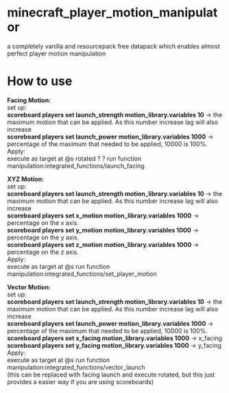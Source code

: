 # minecraft_player_motion_manipulator
a completely vanilla and resourcepack free datapack which enables almost perfect player motion manipulation
# How to use
**Facing Motion:**    
set up:     
**scoreboard players set launch_strength motion_library.variables 10** -> the maximum motion that can be applied. As this number increase lag will also increase    
**scoreboard players set launch_power motion_library.variables 1000** -> percentage of the maximum that needed to be applied, 10000 is 100%.     
Apply:    
execute as target at @s rotated ? ? run function manipulation:integrated_functions/launch_facing   

**XYZ Motion:**    
set up:    
**scoreboard players set launch_strength motion_library.variables 10** -> the maximum motion that can be applied. As this number increase lag will also increase    
**scoreboard players set x_motion motion_library.variables 1000** -> percentage on the x axis.    
**scoreboard players set y_motion motion_library.variables 1000** -> percentage on the y axis.    
**scoreboard players set z_motion motion_library.variables 1000** -> percentage on the z axis.    
Apply:    
execute as target at @s run function manipulation:integrated_functions/set_player_motion    
   
**Vector Motion:**     
set up:       
**scoreboard players set launch_strength motion_library.variables 10** -> the maximum motion that can be applied. As this number increase lag will also increase    
**scoreboard players set launch_power motion_library.variables 1000** -> percentage of the maximum that needed to be applied, 10000 is 100%.    
**scoreboard players set x_facing motion_library.variables 1000** -> x_facing    
**scoreboard players set y_facing motion_library.variables 1000** -> y_facing    
Apply:    
execute as target at @s run function manipulation:integrated_functions/vector_launch     
(this can be replaced with facing launch and execute rotated, but this just provides a easier way if you are using scoreboards)      
